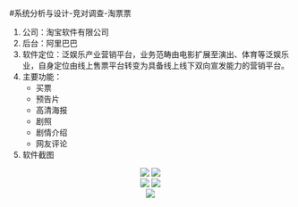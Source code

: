 #系统分析与设计-竞对调查-淘票票
1. 公司：淘宝软件有限公司
2. 后台：阿里巴巴
3. 软件定位：泛娱乐产业营销平台，业务范畴由电影扩展至演出、体育等泛娱乐业，自身定位由线上售票平台转变为具备线上线下双向宣发能力的营销平台。
4. 主要功能：
	- 买票
	- 预告片
	- 高清海报
	- 剧照
	- 剧情介绍
	- 网友评论
3. 软件截图
<center>
	<img src="https://brumovie.github.io/Dashboard/doc/images/taopiaopiao/1.png"> <img src="https://brumovie.github.io/Dashboard/doc/images/taopiaopiao/2.png"> 
</center>
<center>
	<img src="https://brumovie.github.io/Dashboard/doc/images/taopiaopiao/3.png"> <img src="https://brumovie.github.io/Dashboard/doc/images/taopiaopiao/4.png"> 
</center>
<center>
	<img src="https://brumovie.github.io/Dashboard/doc/images/taopiaopiao/5.png"> 
</center>
